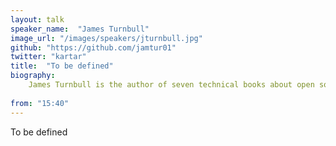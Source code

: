 ```yaml
---
layout: talk
speaker_name:  "James Turnbull"
image_url: "/images/speakers/jturnbull.jpg"
github: "https://github.com/jamtur01"
twitter: "kartar"
title:  "To be defined"
biography:
    James Turnbull is the author of seven technical books about open source software and a long-time member of the open source community. James authored the The Logstash Book and The Docker Book. He also wrote two books about Puppet (Pro Puppet and the earlier book about Puppet as well as Pro Linux System Administration, Pro Nagios 2.0, and Hardening Linux. For a real job, James is VP of Services for Docker. He likes food, wine, books, photography and cats. He is not overly keen on long walks on the beach and holding hands.
  
from: "15:40"
---
```

 
To be defined
